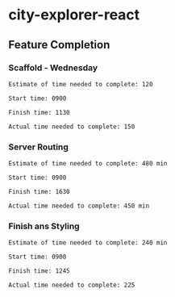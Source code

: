 # city-explorer-react

## Feature Completion

### Scaffold - Wednesday

    Estimate of time needed to complete: 120

    Start time: 0900

    Finish time: 1130

    Actual time needed to complete: 150

### Server Routing

    Estimate of time needed to complete: 480 min

    Start time: 0900

    Finish time: 1630

    Actual time needed to complete: 450 min

### Finish ans Styling

    Estimate of time needed to complete: 240 min

    Start time: 0900

    Finish time: 1245

    Actual time needed to complete: 225


